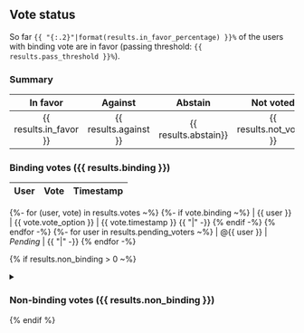 ## Vote status

So far `{{ "{:.2}"|format(results.in_favor_percentage) }}%` of the users with binding vote are in favor (passing threshold: `{{ results.pass_threshold }}%`).

### Summary

|        In favor        |        Against        |       Abstain        |        Not voted        |
| :--------------------: | :-------------------: | :------------------: | :---------------------: |
| {{ results.in_favor }} | {{ results.against }} | {{ results.abstain}} | {{ results.not_voted }} |

### Binding votes ({{ results.binding }})

| User | Vote  | Timestamp |
| ---- | :---: | :-------: |
{%- for (user, vote) in results.votes ~%}
  {%- if vote.binding ~%}
    | {{ user }} | {{ vote.vote_option }} | {{ vote.timestamp }} {{ "|" -}}
  {% endif -%}
{% endfor -%}
{%- for user in results.pending_voters ~%}
  | @{{ user }} | *Pending* | {{ "|" -}}
{% endfor -%}

{% if results.non_binding > 0 ~%}
  <details>
    <summary><h3>Non-binding votes ({{ results.non_binding }})</h3></summary>

    {% let max_non_binding = 300 -%}
    {% if results.non_binding > max_non_binding %}
      <i>(displaying only the first {{ max_non_binding }} non-binding votes)</i>
    {% endif %}

    {{~ "| User | Vote  | Timestamp |" }}
    {{~ "| ---- | :---: | :-------: |" }}
    {%- for (user, vote) in results.votes|non_binding(max_non_binding) ~%}
      | {{ user }} | {{ vote.vote_option }} | {{ vote.timestamp }} {{ "|" -}}
    {% endfor ~%}
  </details>
{% endif %}
